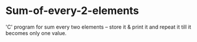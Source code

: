 # Sum-of-every-2-elements
'C' program for sum every two elements – store it &amp; print it and repeat it till it becomes only one value.
